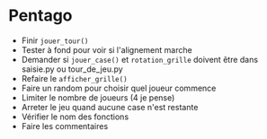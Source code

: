 # Pentago
 
 - Finir `jouer_tour()`
 - Tester à fond pour voir si l'alignement marche
 - Demander si `jouer_case()` et `rotation_grille` doivent être dans saisie.py ou tour_de_jeu.py
 - Refaire le `afficher_grille()`
 - Faire un random pour choisir quel joueur commence
 - Limiter le nombre de joueurs (4 je pense)
 - Arreter le jeu quand aucune case n'est restante
 - Vérifier le nom des fonctions
 - Faire les commentaires